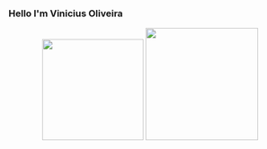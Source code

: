 ### Hello I'm Vinicius Oliveira

<div align="center">
 <img height="180em" src= "https://github-readme-stats.vercel.app/api/top-langs/?username=vinnikandcoffee13&show_icons=true&theme=dark&include_all_commits=true"/>
 <img height="200em" src= "https://github-profile-trophy.vercel.app/?username=vinnikandcoffee13&no-frame=true&theme=onedark"/>
 
</div>
